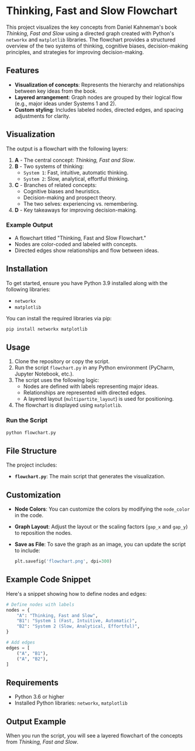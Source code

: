 # Thinking, Fast and Slow Flowchart

This project visualizes the key concepts from Daniel Kahneman's book *Thinking, Fast and Slow* using a directed graph created with Python's `networkx` and `matplotlib` libraries. The flowchart provides a structured overview of the two systems of thinking, cognitive biases, decision-making principles, and strategies for improving decision-making.

## Features

- **Visualization of concepts**: Represents the hierarchy and relationships between key ideas from the book.
- **Layered arrangement**: Graph nodes are grouped by their logical flow (e.g., major ideas under Systems 1 and 2).
- **Custom styling**: Includes labeled nodes, directed edges, and spacing adjustments for clarity.

## Visualization

The output is a flowchart with the following layers:
1. **A** - The central concept: *Thinking, Fast and Slow*.
2. **B** - Two systems of thinking:
   - `System 1`: Fast, intuitive, automatic thinking.
   - `System 2`: Slow, analytical, effortful thinking.
3. **C** - Branches of related concepts:
   - Cognitive biases and heuristics.
   - Decision-making and prospect theory.
   - The two selves: experiencing vs. remembering.
4. **D** - Key takeaways for improving decision-making.

### Example Output

- A flowchart titled "Thinking, Fast and Slow Flowchart."
- Nodes are color-coded and labeled with concepts.
- Directed edges show relationships and flow between ideas.

## Installation

To get started, ensure you have Python 3.9 installed along with the following libraries:

- `networkx`
- `matplotlib`

You can install the required libraries via pip:

```bash
pip install networkx matplotlib
```

## Usage

1. Clone the repository or copy the script.
2. Run the script `flowchart.py` in any Python environment (PyCharm, Jupyter Notebook, etc.).
3. The script uses the following logic:
   - Nodes are defined with labels representing major ideas.
   - Relationships are represented with directed edges.
   - A layered layout (`multipartite_layout`) is used for positioning.
4. The flowchart is displayed using `matplotlib`.

### Run the Script

```bash
python flowchart.py
```

## File Structure

The project includes:
- **`flowchart.py`**: The main script that generates the visualization.

## Customization

- **Node Colors**: You can customize the colors by modifying the `node_color` in the code.
- **Graph Layout**: Adjust the layout or the scaling factors (`gap_x` and `gap_y`) to reposition the nodes.
- **Save as File**: To save the graph as an image, you can update the script to include:

  ```python
  plt.savefig('flowchart.png', dpi=300)
  ```

## Example Code Snippet

Here's a snippet showing how to define nodes and edges:

```python
# Define nodes with labels
nodes = {
    "A": "Thinking, Fast and Slow",
    "B1": "System 1 (Fast, Intuitive, Automatic)",
    "B2": "System 2 (Slow, Analytical, Effortful)",
}

# Add edges
edges = [
    ("A", "B1"),
    ("A", "B2"),
]
```

## Requirements

- Python 3.6 or higher
- Installed Python libraries: `networkx`, `matplotlib`

## Output Example

When you run the script, you will see a layered flowchart of the concepts from *Thinking, Fast and Slow*.

